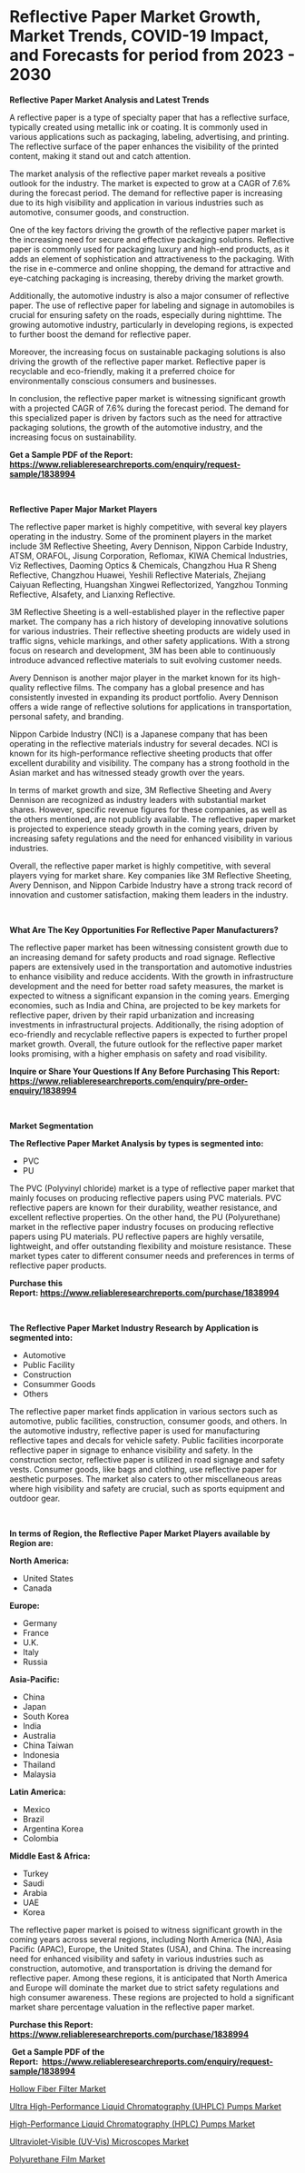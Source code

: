 <p><h1>Reflective Paper Market Growth, Market Trends, COVID-19 Impact, and Forecasts for period from 2023 - 2030</h1></p><p><strong>Reflective Paper Market Analysis and Latest Trends</strong></p>
<p><p>A reflective paper is a type of specialty paper that has a reflective surface, typically created using metallic ink or coating. It is commonly used in various applications such as packaging, labeling, advertising, and printing. The reflective surface of the paper enhances the visibility of the printed content, making it stand out and catch attention.</p><p>The market analysis of the reflective paper market reveals a positive outlook for the industry. The market is expected to grow at a CAGR of 7.6% during the forecast period. The demand for reflective paper is increasing due to its high visibility and application in various industries such as automotive, consumer goods, and construction.</p><p>One of the key factors driving the growth of the reflective paper market is the increasing need for secure and effective packaging solutions. Reflective paper is commonly used for packaging luxury and high-end products, as it adds an element of sophistication and attractiveness to the packaging. With the rise in e-commerce and online shopping, the demand for attractive and eye-catching packaging is increasing, thereby driving the market growth.</p><p>Additionally, the automotive industry is also a major consumer of reflective paper. The use of reflective paper for labeling and signage in automobiles is crucial for ensuring safety on the roads, especially during nighttime. The growing automotive industry, particularly in developing regions, is expected to further boost the demand for reflective paper.</p><p>Moreover, the increasing focus on sustainable packaging solutions is also driving the growth of the reflective paper market. Reflective paper is recyclable and eco-friendly, making it a preferred choice for environmentally conscious consumers and businesses.</p><p>In conclusion, the reflective paper market is witnessing significant growth with a projected CAGR of 7.6% during the forecast period. The demand for this specialized paper is driven by factors such as the need for attractive packaging solutions, the growth of the automotive industry, and the increasing focus on sustainability.</p></p>
<p><strong>Get a Sample PDF of the Report:&nbsp; <a href="https://www.reliableresearchreports.com/enquiry/request-sample/1838994">https://www.reliableresearchreports.com/enquiry/request-sample/1838994</a></strong></p>
<p>&nbsp;</p>
<p><strong>Reflective Paper Major Market Players</strong></p>
<p><p>The reflective paper market is highly competitive, with several key players operating in the industry. Some of the prominent players in the market include 3M Reflective Sheeting, Avery Dennison, Nippon Carbide Industry, ATSM, ORAFOL, Jisung Corporation, Reflomax, KIWA Chemical Industries, Viz Reflectives, Daoming Optics & Chemicals, Changzhou Hua R Sheng Reflective, Changzhou Huawei, Yeshili Reflective Materials, Zhejiang Caiyuan Reflecting, Huangshan Xingwei Reflectorized, Yangzhou Tonming Reflective, Alsafety, and Lianxing Reflective.</p><p>3M Reflective Sheeting is a well-established player in the reflective paper market. The company has a rich history of developing innovative solutions for various industries. Their reflective sheeting products are widely used in traffic signs, vehicle markings, and other safety applications. With a strong focus on research and development, 3M has been able to continuously introduce advanced reflective materials to suit evolving customer needs.</p><p>Avery Dennison is another major player in the market known for its high-quality reflective films. The company has a global presence and has consistently invested in expanding its product portfolio. Avery Dennison offers a wide range of reflective solutions for applications in transportation, personal safety, and branding.</p><p>Nippon Carbide Industry (NCI) is a Japanese company that has been operating in the reflective materials industry for several decades. NCI is known for its high-performance reflective sheeting products that offer excellent durability and visibility. The company has a strong foothold in the Asian market and has witnessed steady growth over the years.</p><p>In terms of market growth and size, 3M Reflective Sheeting and Avery Dennison are recognized as industry leaders with substantial market shares. However, specific revenue figures for these companies, as well as the others mentioned, are not publicly available. The reflective paper market is projected to experience steady growth in the coming years, driven by increasing safety regulations and the need for enhanced visibility in various industries.</p><p>Overall, the reflective paper market is highly competitive, with several players vying for market share. Key companies like 3M Reflective Sheeting, Avery Dennison, and Nippon Carbide Industry have a strong track record of innovation and customer satisfaction, making them leaders in the industry.</p></p>
<p>&nbsp;</p>
<p><strong>What Are The Key Opportunities For Reflective Paper Manufacturers?</strong></p>
<p><p>The reflective paper market has been witnessing consistent growth due to an increasing demand for safety products and road signage. Reflective papers are extensively used in the transportation and automotive industries to enhance visibility and reduce accidents. With the growth in infrastructure development and the need for better road safety measures, the market is expected to witness a significant expansion in the coming years. Emerging economies, such as India and China, are projected to be key markets for reflective paper, driven by their rapid urbanization and increasing investments in infrastructural projects. Additionally, the rising adoption of eco-friendly and recyclable reflective papers is expected to further propel market growth. Overall, the future outlook for the reflective paper market looks promising, with a higher emphasis on safety and road visibility.</p></p>
<p><strong>Inquire or Share Your Questions If Any Before Purchasing This Report: <a href="https://www.reliableresearchreports.com/enquiry/pre-order-enquiry/1838994">https://www.reliableresearchreports.com/enquiry/pre-order-enquiry/1838994</a></strong></p>
<p>&nbsp;</p>
<p><strong>Market Segmentation</strong></p>
<p><strong>The Reflective Paper Market Analysis by types is segmented into:</strong></p>
<p><ul><li>PVC</li><li>PU</li></ul></p>
<p><p>The PVC (Polyvinyl chloride) market is a type of reflective paper market that mainly focuses on producing reflective papers using PVC materials. PVC reflective papers are known for their durability, weather resistance, and excellent reflective properties. On the other hand, the PU (Polyurethane) market in the reflective paper industry focuses on producing reflective papers using PU materials. PU reflective papers are highly versatile, lightweight, and offer outstanding flexibility and moisture resistance. These market types cater to different consumer needs and preferences in terms of reflective paper products.</p></p>
<p><strong>Purchase this Report:&nbsp;<a href="https://www.reliableresearchreports.com/purchase/1838994">https://www.reliableresearchreports.com/purchase/1838994</a></strong></p>
<p>&nbsp;</p>
<p><strong>The Reflective Paper Market Industry Research by Application is segmented into:</strong></p>
<p><ul><li>Automotive</li><li>Public Facility</li><li>Construction</li><li>Consummer Goods</li><li>Others</li></ul></p>
<p><p>The reflective paper market finds application in various sectors such as automotive, public facilities, construction, consumer goods, and others. In the automotive industry, reflective paper is used for manufacturing reflective tapes and decals for vehicle safety. Public facilities incorporate reflective paper in signage to enhance visibility and safety. In the construction sector, reflective paper is utilized in road signage and safety vests. Consumer goods, like bags and clothing, use reflective paper for aesthetic purposes. The market also caters to other miscellaneous areas where high visibility and safety are crucial, such as sports equipment and outdoor gear.</p></p>
<p>&nbsp;</p>
<p><strong>In terms of Region, the Reflective Paper Market Players available by Region are:</strong></p>
<p>
    <p> <strong> North America: </strong>
        <ul>
            <li>United States</li>
            <li>Canada</li>
        </ul>
        </p> 
    <p> <strong> Europe: </strong>
        <ul>
            <li>Germany</li>
            <li>France</li>
            <li>U.K.</li>
            <li>Italy</li>
            <li>Russia</li>
        </ul>
        </p> 
    <p> <strong> Asia-Pacific: </strong>
        <ul>
            <li>China</li>
            <li>Japan</li>
            <li>South Korea</li>
            <li>India</li>
            <li>Australia</li>
            <li>China Taiwan</li>
            <li>Indonesia</li>
            <li>Thailand</li>
            <li>Malaysia</li>
        </ul>
        </p> 
    <p> <strong> Latin America: </strong>
        <ul>
            <li>Mexico</li>
            <li>Brazil</li>
            <li>Argentina Korea</li>
            <li>Colombia</li>
        </ul>
        </p> 
    <p> <strong> Middle East & Africa: </strong>
        <ul>
            <li>Turkey</li>
            <li>Saudi</li>
            <li>Arabia</li>
            <li>UAE</li>
            <li>Korea</li>
        </ul>
    </p>
    </p>
<p><p>The reflective paper market is poised to witness significant growth in the coming years across several regions, including North America (NA), Asia Pacific (APAC), Europe, the United States (USA), and China. The increasing need for enhanced visibility and safety in various industries such as construction, automotive, and transportation is driving the demand for reflective paper. Among these regions, it is anticipated that North America and Europe will dominate the market due to strict safety regulations and high consumer awareness. These regions are projected to hold a significant market share percentage valuation in the reflective paper market.</p></p>
<p><strong>Purchase this Report: <a href="https://www.reliableresearchreports.com/purchase/1838994">https://www.reliableresearchreports.com/purchase/1838994</a></strong></p>
<p>&nbsp;<strong>Get a Sample PDF of the Report:&nbsp;&nbsp;<a href="https://www.reliableresearchreports.com/enquiry/request-sample/1838994">https://www.reliableresearchreports.com/enquiry/request-sample/1838994</a></strong></p>
<p><strong></strong></p>
<p><p><a href="https://github.com/FassouRP/Market-Research-Report-List-1/blob/main/hollow-fiber-filter-market.md">Hollow Fiber Filter Market</a></p><p><a href="https://medium.com/@klrahulrp23/ultra-high-performance-liquid-chromatography-uhplc-pumps-market-comprehensive-assessment-by-623dc2122bde">Ultra High-Performance Liquid Chromatography (UHPLC) Pumps Market</a></p><p><a href="https://medium.com/@nayanmongiarp23/analyzing-high-performance-liquid-chromatography-hplc-pumps-market-global-industry-perspective-ef9140d7af17">High-Performance Liquid Chromatography (HPLC) Pumps Market</a></p><p><a href="https://medium.com/@ishankishanrp23/ultraviolet-visible-uv-vis-microscopes-market-furnishes-information-on-market-share-market-d87bebc91374">Ultraviolet-Visible (UV-Vis) Microscopes Market</a></p><p><a href="https://github.com/ashepherd82/Market-Research-Report-List-1/blob/main/polyurethane-film-market.md">Polyurethane Film Market</a></p></p>